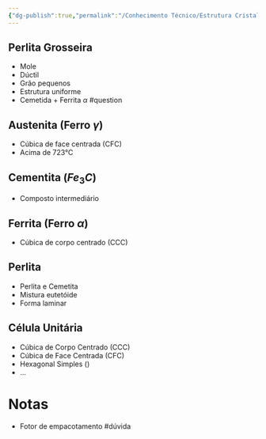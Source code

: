 ```yaml
---
{"dg-publish":true,"permalink":"/Conhecimento Técnico/Estrutura Cristalina/","created":"","updated":""}
---
```



## Perlita Grosseira
- Mole
- Dúctil
- Grão pequenos
- Estrutura uniforme
- Cemetida + Ferrita $\alpha$ #question 

## Austenita (Ferro $\gamma$)
- Cúbica de face centrada (CFC)
- Acima de 723°C

## Cementita ($Fe_3C$)
 - Composto intermediário
 
## Ferrita (Ferro $\alpha$)
- Cúbica de corpo centrado (CCC)

## Perlita
- Perlita e Cemetita
- Mistura eutetóide
- Forma laminar

## Célula Unitária
- Cúbica de Corpo Centrado (CCC)
- Cúbica de Face Centrada (CFC)
- Hexagonal Simples ()
- ...

# Notas
 - Fotor de empacotamento #dúvida
